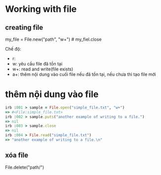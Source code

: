 # Working with file

## creating file
my_file = File.new("path\", "w+") # 
my_fiel.close

Chế độ:
- r:
- w: yêu cầu file đã tồn tại
- w+: read and write(file exists)
- a+: thêm nội dung vào cuối file nếu đã tồn tại, nếu chưa thì tạo file mới

# thêm nội dung vào file
```ruby
irb :001 > sample = File.open("simple_file.txt", "w+")
=> #<File:simple_file.txt>
irb :002 > sample.puts("another example of writing to a file.")
=> nil
irb :003 > sample.close
=> nil
irb :004 > File.read("simple_file.txt")
=> "another example of writing to a file.\n"
```
## xóa file
File.delete("path/")




